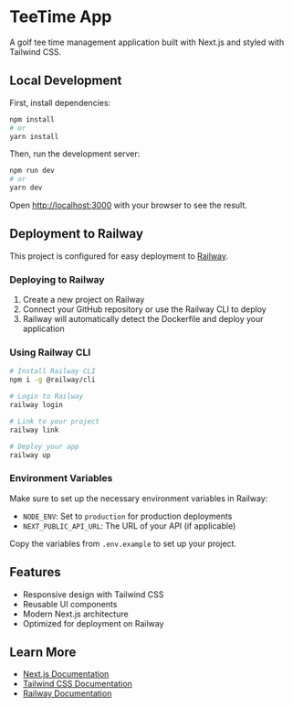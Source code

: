 # TeeTime App

A golf tee time management application built with Next.js and styled with Tailwind CSS.

## Local Development

First, install dependencies:

```bash
npm install
# or
yarn install
```

Then, run the development server:

```bash
npm run dev
# or
yarn dev
```

Open [http://localhost:3000](http://localhost:3000) with your browser to see the result.

## Deployment to Railway

This project is configured for easy deployment to [Railway](https://railway.app/).

### Deploying to Railway

1. Create a new project on Railway
2. Connect your GitHub repository or use the Railway CLI to deploy
3. Railway will automatically detect the Dockerfile and deploy your application

### Using Railway CLI

```bash
# Install Railway CLI
npm i -g @railway/cli

# Login to Railway
railway login

# Link to your project
railway link

# Deploy your app
railway up
```

### Environment Variables

Make sure to set up the necessary environment variables in Railway:

- `NODE_ENV`: Set to `production` for production deployments
- `NEXT_PUBLIC_API_URL`: The URL of your API (if applicable)

Copy the variables from `.env.example` to set up your project.

## Features

- Responsive design with Tailwind CSS
- Reusable UI components
- Modern Next.js architecture
- Optimized for deployment on Railway

## Learn More

- [Next.js Documentation](https://nextjs.org/docs)
- [Tailwind CSS Documentation](https://tailwindcss.com/docs)
- [Railway Documentation](https://docs.railway.app/) 